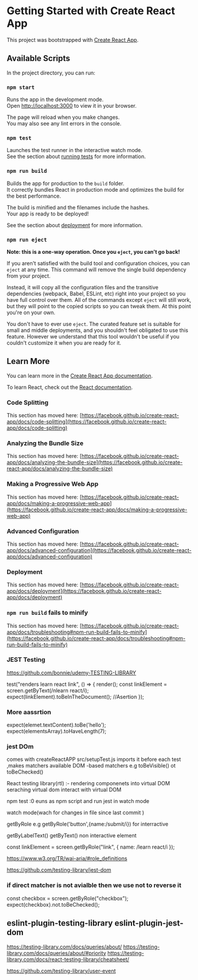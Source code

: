 # Getting Started with Create React App

This project was bootstrapped with [Create React App](https://github.com/facebook/create-react-app).

## Available Scripts

In the project directory, you can run:

### `npm start`

Runs the app in the development mode.\
Open [http://localhost:3000](http://localhost:3000) to view it in your browser.

The page will reload when you make changes.\
You may also see any lint errors in the console.

### `npm test`

Launches the test runner in the interactive watch mode.\
See the section about [running tests](https://facebook.github.io/create-react-app/docs/running-tests) for more information.

### `npm run build`

Builds the app for production to the `build` folder.\
It correctly bundles React in production mode and optimizes the build for the best performance.

The build is minified and the filenames include the hashes.\
Your app is ready to be deployed!

See the section about [deployment](https://facebook.github.io/create-react-app/docs/deployment) for more information.

### `npm run eject`

**Note: this is a one-way operation. Once you `eject`, you can't go back!**

If you aren't satisfied with the build tool and configuration choices, you can `eject` at any time. This command will remove the single build dependency from your project.

Instead, it will copy all the configuration files and the transitive dependencies (webpack, Babel, ESLint, etc) right into your project so you have full control over them. All of the commands except `eject` will still work, but they will point to the copied scripts so you can tweak them. At this point you're on your own.

You don't have to ever use `eject`. The curated feature set is suitable for small and middle deployments, and you shouldn't feel obligated to use this feature. However we understand that this tool wouldn't be useful if you couldn't customize it when you are ready for it.

## Learn More

You can learn more in the [Create React App documentation](https://facebook.github.io/create-react-app/docs/getting-started).

To learn React, check out the [React documentation](https://reactjs.org/).

### Code Splitting

This section has moved here: [https://facebook.github.io/create-react-app/docs/code-splitting](https://facebook.github.io/create-react-app/docs/code-splitting)

### Analyzing the Bundle Size

This section has moved here: [https://facebook.github.io/create-react-app/docs/analyzing-the-bundle-size](https://facebook.github.io/create-react-app/docs/analyzing-the-bundle-size)

### Making a Progressive Web App

This section has moved here: [https://facebook.github.io/create-react-app/docs/making-a-progressive-web-app](https://facebook.github.io/create-react-app/docs/making-a-progressive-web-app)

### Advanced Configuration

This section has moved here: [https://facebook.github.io/create-react-app/docs/advanced-configuration](https://facebook.github.io/create-react-app/docs/advanced-configuration)

### Deployment

This section has moved here: [https://facebook.github.io/create-react-app/docs/deployment](https://facebook.github.io/create-react-app/docs/deployment)

### `npm run build` fails to minify

This section has moved here: [https://facebook.github.io/create-react-app/docs/troubleshooting#npm-run-build-fails-to-minify](https://facebook.github.io/create-react-app/docs/troubleshooting#npm-run-build-fails-to-minify)

### JEST Testing

https://github.com/bonnie/udemy-TESTING-LIBRARY

test("renders learn react link", () => {
render(<App />);
const linkElement = screen.getByText(/nlearn react/i);
expect(linkElement).toBeInTheDocument(); //Asertion
});

### More aassrtion

expect(elemet.textContent).toBe('hello');
expect(elementsArray).toHaveLength(7);

### jest DOm

comes with createReactAPP
src/setupTest.js imports it before each test ,makes matchers available
DOM -based matchers
e.g toBeVisible() ot toBeChecked()

React testing library(rtl) :- rendering componenets into virtual DOM
seraching virtual dom
interact with virtual DOM

npm test :0 euns as npm script and run jest in watch mode

watch mode(wach for changes in file since last commit )

getByRole e.g getByRole('button',{name:/submit/i}) for interractive

getByLabelText()
getByText() non interactive element

const linkElement = screen.getByRole("link", { name: /learn react/i });

https://www.w3.org/TR/wai-aria/#role_definitions

https://github.com/testing-library/jest-dom

### if direct matcher is not avialble then we use not to reverse it

const checkbox = screen.getByRole("checkbox");
expect(checkbox).not.toBeChecked();

## eslint-plugin-testing-library eslint-plugin-jest-dom

https://testing-library.com/docs/queries/about/
https://testing-library.com/docs/queries/about/#priority
https://testing-library.com/docs/react-testing-library/cheatsheet/

https://github.com/testing-library/user-event
